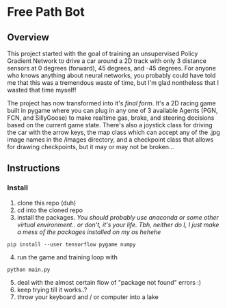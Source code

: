 # Free Path Bot

## Overview
This project started with the goal of training an unsupervised Policy Gradient Network to drive a car around a 2D track with only 3 distance sensors at 0 degrees (forward), 45 degrees, and -45 degrees. For anyone who knows anything about neural networks, you probably could have told me that this was a tremendous waste of time, but I'm glad nontheless that I wasted that time myself!

The project has now transformed into it's *final form*. It's a 2D racing game built in pygame where you can plug in any one of 3 available Agents (PGN, FCN, and SillyGoose) to make realtime gas, brake, and steering decisions based on the current game state. There's also a joystick class for driving the car with the arrow keys, the map class which can accept any of the .jpg image names in the /images directory, and a checkpoint class that allows for drawing checkpoints, but it may or may not be broken...

## Instructions

### Install
1. clone this repo (duh)
2. cd into the cloned repo
3. install the packages. *You should probably use anaconda or some other virtual environment.. or don't, it's your life. Tbh, neither do I, I just make a mess of the packages installed on my os hehehe*
```
pip install --user tensorflow pygame numpy
```
4. run the game and training loop with
```
python main.py
```
5. deal with the almost certain flow of "package not found" errors :)
6. keep trying till it works..?
7. throw your keyboard and / or computer into a lake